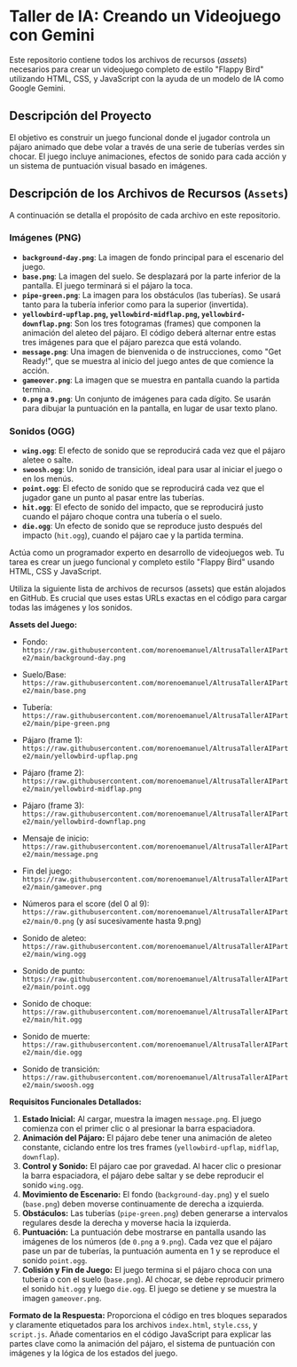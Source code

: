 # Taller de IA: Creando un Videojuego con Gemini

Este repositorio contiene todos los archivos de recursos (*assets*) necesarios para crear un videojuego completo de estilo "Flappy Bird" utilizando HTML, CSS, y JavaScript con la ayuda de un modelo de IA como Google Gemini.

## Descripción del Proyecto

El objetivo es construir un juego funcional donde el jugador controla un pájaro animado que debe volar a través de una serie de tuberías verdes sin chocar. El juego incluye animaciones, efectos de sonido para cada acción y un sistema de puntuación visual basado en imágenes.

## Descripción de los Archivos de Recursos (`Assets`)

A continuación se detalla el propósito de cada archivo en este repositorio.

### Imágenes (PNG)

* **`background-day.png`**: La imagen de fondo principal para el escenario del juego.
* **`base.png`**: La imagen del suelo. Se desplazará por la parte inferior de la pantalla. El juego terminará si el pájaro la toca.
* **`pipe-green.png`**: La imagen para los obstáculos (las tuberías). Se usará tanto para la tubería inferior como para la superior (invertida).
* **`yellowbird-upflap.png`, `yellowbird-midflap.png`, `yellowbird-downflap.png`**: Son los tres fotogramas (frames) que componen la animación del aleteo del pájaro. El código deberá alternar entre estas tres imágenes para que el pájaro parezca que está volando.
* **`message.png`**: Una imagen de bienvenida o de instrucciones, como "Get Ready!", que se muestra al inicio del juego antes de que comience la acción.
* **`gameover.png`**: La imagen que se muestra en pantalla cuando la partida termina.
* **`0.png` a `9.png`**: Un conjunto de imágenes para cada dígito. Se usarán para dibujar la puntuación en la pantalla, en lugar de usar texto plano.

### Sonidos (OGG)

* **`wing.ogg`**: El efecto de sonido que se reproducirá cada vez que el pájaro aletee o salte.
* **`swoosh.ogg`**: Un sonido de transición, ideal para usar al iniciar el juego o en los menús.
* **`point.ogg`**: El efecto de sonido que se reproducirá cada vez que el jugador gane un punto al pasar entre las tuberías.
* **`hit.ogg`**: El efecto de sonido del impacto, que se reproducirá justo cuando el pájaro choque contra una tubería o el suelo.
* **`die.ogg`**: Un efecto de sonido que se reproduce justo después del impacto (`hit.ogg`), cuando el pájaro cae y la partida termina.

Actúa como un programador experto en desarrollo de videojuegos web. Tu tarea es crear un juego funcional y completo estilo "Flappy Bird" usando HTML, CSS y JavaScript.

Utiliza la siguiente lista de archivos de recursos (assets) que están alojados en GitHub. Es crucial que uses estas URLs exactas en el código para cargar todas las imágenes y los sonidos.

**Assets del Juego:**
- Fondo: `https://raw.githubusercontent.com/morenoemanuel/AltrusaTallerAIParte2/main/background-day.png`
- Suelo/Base: `https://raw.githubusercontent.com/morenoemanuel/AltrusaTallerAIParte2/main/base.png`
- Tubería: `https://raw.githubusercontent.com/morenoemanuel/AltrusaTallerAIParte2/main/pipe-green.png`
- Pájaro (frame 1): `https://raw.githubusercontent.com/morenoemanuel/AltrusaTallerAIParte2/main/yellowbird-upflap.png`
- Pájaro (frame 2): `https://raw.githubusercontent.com/morenoemanuel/AltrusaTallerAIParte2/main/yellowbird-midflap.png`
- Pájaro (frame 3): `https://raw.githubusercontent.com/morenoemanuel/AltrusaTallerAIParte2/main/yellowbird-downflap.png`
- Mensaje de inicio: `https://raw.githubusercontent.com/morenoemanuel/AltrusaTallerAIParte2/main/message.png`
- Fin del juego: `https://raw.githubusercontent.com/morenoemanuel/AltrusaTallerAIParte2/main/gameover.png`
- Números para el score (del 0 al 9): `https://raw.githubusercontent.com/morenoemanuel/AltrusaTallerAIParte2/main/0.png` (y así sucesivamente hasta 9.png)

- Sonido de aleteo: `https://raw.githubusercontent.com/morenoemanuel/AltrusaTallerAIParte2/main/wing.ogg`
- Sonido de punto: `https://raw.githubusercontent.com/morenoemanuel/AltrusaTallerAIParte2/main/point.ogg`
- Sonido de choque: `https://raw.githubusercontent.com/morenoemanuel/AltrusaTallerAIParte2/main/hit.ogg`
- Sonido de muerte: `https://raw.githubusercontent.com/morenoemanuel/AltrusaTallerAIParte2/main/die.ogg`
- Sonido de transición: `https://raw.githubusercontent.com/morenoemanuel/AltrusaTallerAIParte2/main/swoosh.ogg`

**Requisitos Funcionales Detallados:**
1.  **Estado Inicial:** Al cargar, muestra la imagen `message.png`. El juego comienza con el primer clic o al presionar la barra espaciadora.
2.  **Animación del Pájaro:** El pájaro debe tener una animación de aleteo constante, ciclando entre los tres frames (`yellowbird-upflap`, `midflap`, `downflap`).
3.  **Control y Sonido:** El pájaro cae por gravedad. Al hacer clic o presionar la barra espaciadora, el pájaro debe saltar y se debe reproducir el sonido `wing.ogg`.
4.  **Movimiento de Escenario:** El fondo (`background-day.png`) y el suelo (`base.png`) deben moverse continuamente de derecha a izquierda.
5.  **Obstáculos:** Las tuberías (`pipe-green.png`) deben generarse a intervalos regulares desde la derecha y moverse hacia la izquierda.
6.  **Puntuación:** La puntuación debe mostrarse en pantalla usando las imágenes de los números (de `0.png` a `9.png`). Cada vez que el pájaro pase un par de tuberías, la puntuación aumenta en 1 y se reproduce el sonido `point.ogg`.
7.  **Colisión y Fin de Juego:** El juego termina si el pájaro choca con una tubería o con el suelo (`base.png`). Al chocar, se debe reproducir primero el sonido `hit.ogg` y luego `die.ogg`. El juego se detiene y se muestra la imagen `gameover.png`.

**Formato de la Respuesta:**
Proporciona el código en tres bloques separados y claramente etiquetados para los archivos `index.html`, `style.css`, y `script.js`. Añade comentarios en el código JavaScript para explicar las partes clave como la animación del pájaro, el sistema de puntuación con imágenes y la lógica de los estados del juego.
